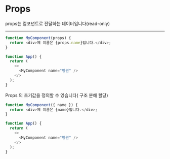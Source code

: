# Props

props는 컴포넌트로 전달하는 데이터입니다(read-only)

---

```js
function MyComponent(props) {
  return <div>제 이름은 {props.name}입니다.</div>;
}

function App() {
  return (
    <>
      <MyComponent name="펭귄" />
    </>
  );
}
```

Props 의 초기값을 정의할 수 있습니다( 구조 분해 할당)

```js
function MyComponent({ name }) {
  return <div>제 이름은 {name}입니다.</div>;
}

function App() {
  return (
    <>
      <MyComponent name="펭귄" />
    </>
  );
}
```
